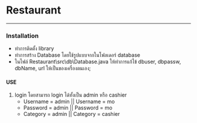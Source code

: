 # Restaurant
---
### Installation
* ทำการติดตั้ง library
* ทำการสร้าง Database โดยใช้รูปแบบจากในโฟลเดอร์ database
* ในไฟล์ Restaurant\src\db\Database.java ให้ทำการแก้ไข้ dbuser, dbpassw, dbName, url ให้เป็นของเครื่องตนเอง;
#### USE
1. login โดยสามารถ login ได้ทั้งเป็น admin หรือ cashier
   * Username = admin  || Username = mo
   * Password = admin  || Password = mo
   * Category = admin  || Category = cashier
